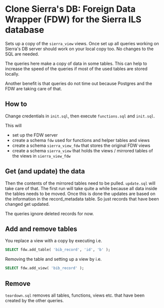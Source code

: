 # Clone Sierra's DB: Foreign Data Wrapper (FDW) for the Sierra ILS database

Sets up a copy of the ```sierra_view``` views. Once set up all queries
working on Sierra's DB server should work on your local copy too.
No changes to the SQL are needed.

The queries here make a copy of data in some tables. This can help to increase
the speed of the queries if most of the used tables are stored locally.

Another benefit is that queries do not time out because Postgres and the FDW are taking care of that.

## How to

Change credentials in ```init.sql```, then execute ```functions.sql```
and ```init.sql```.

This will

* set up the FDW server
* create a schema ```fdw``` used for functions and helper tables and views
* create a schema ```sierra_view_fdw``` that stores the original FDW views
* create a schema ```sierra_view``` that holds the views / mirrored tables of the views in ```sierra_view_fdw```

## Get (and update) the data

Then the contents of the mirrored tables need to be pulled.
```update.sql``` will take care of that. The first run will take quite a
while because all data inside the tables needs to be moved. Once this is
done the updates are based on the information in the record_metadata
table. So just records that have been changed get updated.

The queries ignore deleted records for now.

## Add and remove tables

You replace a view with a copy by executing i.e.

```sql
SELECT fdw.add_table( 'bib_record', 'id', 'b' );
```

Removing the table and setting up a view by i.e.

```sql
SELECT fdw.add_view( 'bib_record' );
```

## Remove

```teardown.sql``` removes all tables, functions, views etc. that have
been created by the other queries.
